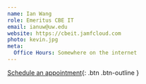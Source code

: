 ```yaml
---
name: Ian Wang
role: Emeritus CBE IT
email: ianuw@uw.edu
website: https://cbeit.jamfcloud.com
photo: kevin.jpg
meta:
  Office Hours: Somewhere on the internet
---
```


[Schedule an appointment](#){: .btn .btn-outline }
